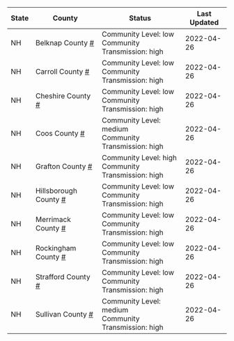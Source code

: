 State | County | Status | Last Updated
--- | --- | --- | --- 
NH | Belknap County <a href="#belknap_county">#</a> | <a name="belknap_county"></a>Community Level: low<br/>Community Transmission: high | 2022-04-26
NH | Carroll County <a href="#carroll_county">#</a> | <a name="carroll_county"></a>Community Level: low<br/>Community Transmission: high | 2022-04-26
NH | Cheshire County <a href="#cheshire_county">#</a> | <a name="cheshire_county"></a>Community Level: low<br/>Community Transmission: high | 2022-04-26
NH | Coos County <a href="#coos_county">#</a> | <a name="coos_county"></a>Community Level: medium<br/>Community Transmission: high | 2022-04-26
NH | Grafton County <a href="#grafton_county">#</a> | <a name="grafton_county"></a>Community Level: high<br/>Community Transmission: high | 2022-04-26
NH | Hillsborough County <a href="#hillsborough_county">#</a> | <a name="hillsborough_county"></a>Community Level: low<br/>Community Transmission: high | 2022-04-26
NH | Merrimack County <a href="#merrimack_county">#</a> | <a name="merrimack_county"></a>Community Level: low<br/>Community Transmission: high | 2022-04-26
NH | Rockingham County <a href="#rockingham_county">#</a> | <a name="rockingham_county"></a>Community Level: low<br/>Community Transmission: high | 2022-04-26
NH | Strafford County <a href="#strafford_county">#</a> | <a name="strafford_county"></a>Community Level: low<br/>Community Transmission: high | 2022-04-26
NH | Sullivan County <a href="#sullivan_county">#</a> | <a name="sullivan_county"></a>Community Level: medium<br/>Community Transmission: high | 2022-04-26
